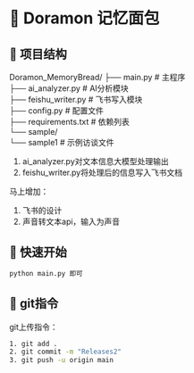 # 🥖 Doramon 记忆面包
## 📁 项目结构
Doramon_MemoryBread/
├── main.py           # 主程序  
├── ai_analyzer.py    # AI分析模块  
├── feishu_writer.py  # 飞书写入模块  
├── config.py         # 配置文件  
├── requirements.txt  # 依赖列表  
└── sample/  
    └── sample1       # 示例访谈文件  

1. ai_analyzer.py对文本信息大模型处理输出
2. feishu_writer.py将处理后的信息写入飞书文档

马上增加：
1. 飞书的设计
2. 声音转文本api，输入为声音

## 🚀 快速开始
```bash
python main.py 即可
```
## 🚀 git指令
git上传指令：
```bash
1. git add .
2. git commit -m "Releases2"
3. git push -u origin main
```